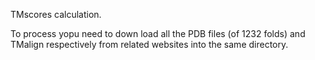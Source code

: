 TMscores calculation.

To process yopu need to down load all the PDB files (of 1232 folds) and TMalign respectively from related websites into the same directory.
